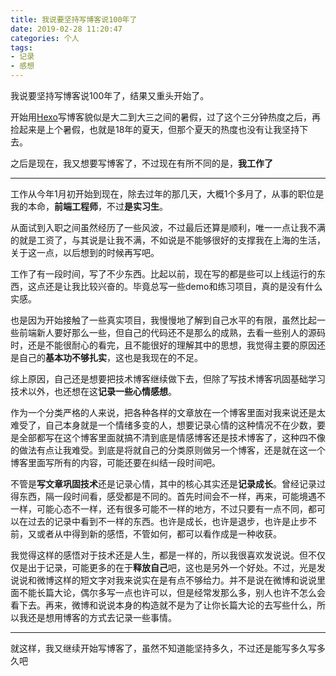 ```yaml
---
title: 我说要坚持写博客说100年了
date: 2019-02-28 11:20:47
categories: 个人
tags:
- 记录
- 感想
---
```


我说要坚持写博客说100年了，结果又重头开始了。

开始用[Hexo](https://hexo.io/)写博客貌似是大二到大三之间的暑假，过了这个三分钟热度之后，再捡起来是上个暑假，也就是18年的夏天，但那个夏天的热度也没有让我坚持下去。

之后是现在，我又想要写博客了，不过现在有所不同的是，**我工作了**

<!-- more -->

---

工作从今年1月初开始到现在，除去过年的那几天，大概1个多月了，从事的职位是我的本命，**前端工程师**，不过**是实习生**。

从面试到入职之间虽然经历了一些风波，不过最后还算是顺利，唯一一点让我不满的就是工资了，与其说是让我不满，不如说是不能够很好的支撑我在上海的生活，关于这一点，以后想到的时候再写吧。

工作了有一段时间，写了不少东西。比起以前，现在写的都是些可以上线运行的东西，这点还是让我比较兴奋的。毕竟总写一些demo和练习项目，真的是没有什么实感。

也是因为开始接触了一些真实项目，我慢慢地了解到自己水平的有限，虽然比起一些前端新人要好那么一些，但自己的代码还不是那么的成熟，去看一些别人的源码时，还是不能很耐心的看完，且不能很好的理解其中的思想，我觉得主要的原因还是自己的**基本功不够扎实**，这也是我现在的不足。

综上原因，自己还是想要把技术博客继续做下去，但除了写技术博客巩固基础学习技术以外，也还想在这**记录一些心情感想**。

作为一个分类严格的人来说，把各种各样的文章放在一个博客里面对我来说还是太难受了，自己本身就是一个情绪多变的人，想要记录心情的这种情况不在少数，要是全部都写在这个博客里面就搞不清到底是情感博客还是技术博客了，这种四不像的做法有点让我难受。到底是将就自己的分类原则做另一个博客，还是就在这一个博客里面写所有的内容，可能还要在纠结一段时间吧。

不管是**写文章巩固技术**还是记录心情，其中的核心其实还是**记录成长**。曾经记录过得东西，隔一段时间看，感受都是不同的。首先时间会不一样，再来，可能境遇不一样，可能心态不一样，还有很多可能不一样的地方，不过只要有一点不同，都可以在过去的记录中看到不一样的东西。也许是成长，也许是退步，也许是止步不前，又或者从中得到新的感悟，不管如何，都可以看作成是一种收获。

我觉得这样的感悟对于技术还是人生，都是一样的，所以我很喜欢发说说。但不仅仅是出于记录，可能更多的在于**释放自己**吧，这也是另外一个好处。不过，光是发说说和微博这样的短文字对我来说实在是有点不够给力。并不是说在微博和说说里面不能长篇大论，偶尔多写一点也许可以，但是经常发那么多，别人也许不怎么会看下去。再来，微博和说说本身的构造就不是为了让你长篇大论的去写些什么，所以我还是想用博客的方式去记录一些事情。

---

就这样，我又继续开始写博客了，虽然不知道能坚持多久，不过还是能写多久写多久吧